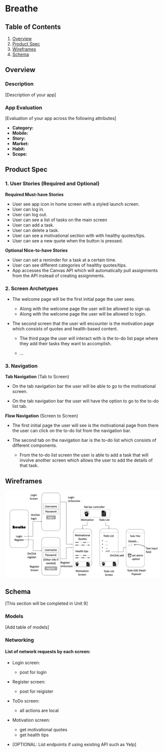 # Breathe
## Table of Contents
1. [Overview](#Overview)
1. [Product Spec](#Product-Spec)
1. [Wireframes](#Wireframes)
2. [Schema](#Schema)

## Overview
### Description
[Description of your app]

### App Evaluation
[Evaluation of your app across the following attributes]
- **Category:**
- **Mobile:**
- **Story:**
- **Market:**
- **Habit:**
- **Scope:**

## Product Spec

### 1. User Stories (Required and Optional)

**Required Must-have Stories**

* User see app icon in home screen with a styled launch screen.
* User can log in.
* User can log out.
* User can see a list of tasks on the main screen
* User can add a task.
* User can delete a task.
* User can see a motivational section with with healthy quotes/tips.
* User can see a new quote when the button is pressed.

**Optional Nice-to-have Stories**

* User can set a reminder for a task at a certain time.
* User can see different categories of healthy quotes/tips.
* App accesses the Canvas API which will automatically pull assignments from the API instead of creating assignments.

### 2. Screen Archetypes

* The welcome page will be the first initial page the user sees.
   * Along with the welcome page the user will be allowed to sign up.
   * Along with the welcome page the user will be allowed to login.
* The second screen that the user will encounter is the motivation page which consists of quotes and health-based content.

   * The third page the user will interact with is the to-do list page where they add their tasks they want to accomplish.

   * ...

### 3. Navigation

**Tab Navigation** (Tab to Screen)

* On the tab navigation bar the user will be able to go to the motivational screen.

* On the tab navigation bar the user will have the option to go to the to-do list tab.

**Flow Navigation** (Screen to Screen)

* The first initial page the user will see is the motivational page from there the user can click on the to-do list from the navigation bar.

* The second tab on the navigation bar is the to-do list which consists of different components.

   * From the to-do list screen the user is able to add a task that will involve another screen which allows the user to add the details of that task.

## Wireframes
<img src="https://github.com/ios-project-usfca-2021sp/breathe/blob/readme-cw-week1/ReadmeRes/wireframe_v1.jpg" width=800 alt="Please contact @mialsy if you cannot see this img">

## Schema 
[This section will be completed in Unit 9]
### Models
[Add table of models]
### Networking
#### List of network requests by each screen:
   - Login screen:
      - post for login
   - Register screen:
      - post for reigister
   - ToDo screen:
      - all actions are local
   - Motivation screen:
      - get motivational quotes
      - get health tips

- [OPTIONAL: List endpoints if using existing API such as Yelp]
